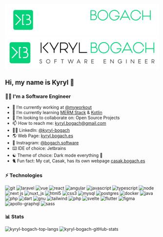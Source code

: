 ![Logo](./logo/KB1-.png#gh-dark-mode-only)
![Logo](./logo/KB1%2B.jpg#gh-light-mode-only)

## Hi, my name is Kyryl 👋
### 👨‍💻 I'm a Software Engineer

- 💼 I’m currently working at <a target="_blank" href="https://github.com/myworkout">@myworkout</a>
- 🌱 I’m currently learning <a target="_blank" href="https://www.mongodb.com/mern-stack">MERM Stack</a> & <a target="_blank" href="https://kotlinlang.org/">Kotlin</a>
- 👯 I’m looking to collaborate on: Open Source Projects
- 📫 How to reach me: kyryl.bogach@gmail.com
- 👨‍💼 LinkedIn: <a target="_blank" href="https://www.linkedin.com/in/kyryl-bogach/">@kyryl-bogach</a>
- 🌎 Web Page: <a target="_blank" href="https://kyryl.bogach.es">kyryl.bogach.es</a>
- 📸 Instragram: <a target="_blank" href="https://www.instagram.com/bogach.software">@bogach.software</a>
- ⌨️ IDE of choice: Jetbrains
- ☯ Theme of choice: Dark mode everything 🖤
- 🐈 Fun fact: My cat, Casak, has its own webpage <a target="_blank" href="https://casak.bogach.es">casak.bogach.es</a>

### ⚡ Technologies
![git](https://img.shields.io/badge/git%20-%23F05033.svg?&style=for-the-badge&logo=git&logoColor=white)
![laravel](https://img.shields.io/badge/laravel%20-%23FF2D20.svg?&style=for-the-badge&logo=laravel&logoColor=white)
![vue](https://img.shields.io/badge/vuejs%20-%2335495e.svg?&style=for-the-badge&logo=vue.js&logoColor=%234FC08D)
![react](https://img.shields.io/badge/react%20-%2320232a.svg?&style=for-the-badge&logo=react&logoColor=%2361DAFB)
![angular](https://img.shields.io/badge/angular%20-%23DD0031.svg?&style=for-the-badge&logo=angular&logoColor=white)
![javascript](https://img.shields.io/badge/javascript%20-%23323330.svg?&style=for-the-badge&logo=javascript&logoColor=%23F7DF1E)
![typescript](https://img.shields.io/badge/typescript%20-%23007ACC.svg?&style=for-the-badge&logo=typescript&logoColor=white)
![node](https://img.shields.io/badge/node.js%20-%2343853D.svg?&style=for-the-badge&logo=node.js&logoColor=white)
![next js](https://img.shields.io/badge/Next-black?style=for-the-badge&logo=next.js&logoColor=white)
![nuxt_js](https://img.shields.io/badge/Nuxt-black?style=for-the-badge&logo=nuxt.js&logoColor=white)
![html5](https://img.shields.io/badge/html5%20-%23E34F26.svg?&style=for-the-badge&logo=html5&logoColor=white)
![css3](https://img.shields.io/badge/css3%20-%231572B6.svg?&style=for-the-badge&logo=css3&logoColor=white)
![mysql](https://img.shields.io/badge/mysql-%2300f.svg?&style=for-the-badge&logo=mysql&logoColor=white)
![postgres](https://img.shields.io/badge/postgres-%23316192.svg?style=for-the-badge&logo=postgresql&logoColor=white)
![docker](https://img.shields.io/badge/docker%20-%230db7ed.svg?&style=for-the-badge&logo=docker&logoColor=white)
![java](https://img.shields.io/badge/java-%23ED8B00.svg?&style=for-the-badge&logo=java&logoColor=white)
![php](https://img.shields.io/badge/php-%23777BB4.svg?&style=for-the-badge&logo=php&logoColor=white)
![dart](https://img.shields.io/badge/dart-%230175C2.svg?&style=for-the-badge&logo=dart&logoColor=white)
![gnu](https://img.shields.io/badge/shell_script%20-%23121011.svg?&style=for-the-badge&logo=gnu-bash&logoColor=white)
![tailwind](https://img.shields.io/badge/tailwindcss%20-%2338B2AC.svg?&style=for-the-badge&logo=tailwind-css&logoColor=white)
![php](https://img.shields.io/badge/PHP-777BB4?style=for-the-badge&logo=php&logoColor=white)
![svelte](https://img.shields.io/badge/Svelte-4A4A55?style=for-the-badge&logo=svelte&logoColor=FF3E00)
![flutter](https://img.shields.io/badge/Flutter-02569B?style=for-the-badge&logo=flutter&logoColor=white)
![figma](https://img.shields.io/badge/figma-%23F24E1E.svg?style=for-the-badge&logo=figma&logoColor=white)
![apollo-graphql](https://img.shields.io/badge/-ApolloGraphQL-311C87?style=for-the-badge&logo=apollo-graphql)
![sass](https://img.shields.io/badge/SASS-hotpink.svg?style=for-the-badge&logo=SASS&logoColor=white)

### 📊 Stats
![kyryl-bogach-top-langs](https://github-readme-stats.vercel.app/api/top-langs/?username=kyryl-bogach&theme=tokyonight&count_private=true)
![kyryl-bogach-gitHub-stats](https://github-readme-stats.vercel.app/api?username=kyryl-bogach&show_icons=true&theme=tokyonight&count_private=true&hide_rank=true)



<!--
**kyryl-bogach/kyryl-bogach** is a ✨ _special_ ✨ repository because its `README.md` (this file) appears on your GitHub profile.
https://github.com/Ileriayo/markdown-badges
https://dev.to/envoy_/150-badges-for-github-pnk
-->
